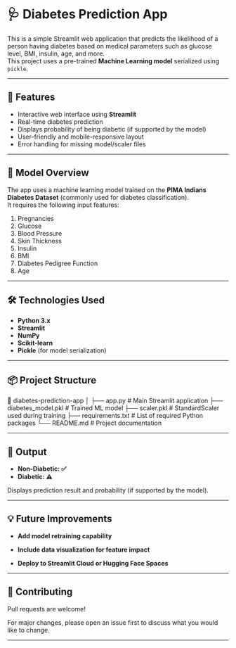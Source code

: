 # 🩺 Diabetes Prediction App

This is a simple Streamlit web application that predicts the likelihood of a person having diabetes based on medical parameters such as glucose level, BMI, insulin, age, and more.  
This project uses a pre-trained **Machine Learning model** serialized using `pickle`.

---

## 🚀 Features

- Interactive web interface using **Streamlit**
- Real-time diabetes prediction
- Displays probability of being diabetic (if supported by the model)
- User-friendly and mobile-responsive layout
- Error handling for missing model/scaler files

---

## 🧠 Model Overview

The app uses a machine learning model trained on the **PIMA Indians Diabetes Dataset** (commonly used for diabetes classification).  
It requires the following input features:

1. Pregnancies  
2. Glucose  
3. Blood Pressure  
4. Skin Thickness  
5. Insulin  
6. BMI  
7. Diabetes Pedigree Function  
8. Age  

---

## 🛠️ Technologies Used

- **Python 3.x**
- **Streamlit**
- **NumPy**
- **Scikit-learn**
- **Pickle** (for model serialization)

---

## 📦 Project Structure

📁 diabetes-prediction-app
│
├── app.py # Main Streamlit application
├── diabetes_model.pkl # Trained ML model
├── scaler.pkl # StandardScaler used during training
├── requirements.txt # List of required Python packages
└── README.md # Project documentation

---

## 🧾 Output

- **Non-Diabetic: ✅**
- **Diabetic: ⚠️**

 Displays prediction result and probability (if supported by the model).

---

## 💡 Future Improvements

- **Add model retraining capability**

- **Include data visualization for feature impact**

- **Deploy to Streamlit Cloud or Hugging Face Spaces**

---

## 🤝 Contributing

Pull requests are welcome!

For major changes, please open an issue first to discuss what you would like to change.

---
